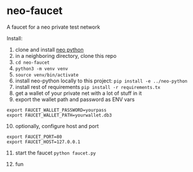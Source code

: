 # neo-faucet
A faucet for a neo private test network

Install:

1. clone and install [neo python](https://github.com/CityOfZion/neo-python)
2. in a neighboring directory, clone this repo
3. `cd neo-faucet`
4. `python3 -m venv venv`
5. `source venv/bin/activate`
6. install neo-python locally to this project: `pip install -e ../neo-python`
7. install rest of requirements `pip install -r requirements.tx`
8. get a wallet of your private net with a lot of stuff in it
9. export the wallet path and password as ENV vars
```
export FAUCET_WALLET_PASSWORD=yourpass
export FAUCET_WALLET_PATH=yourwallet.db3
```

10. optionally, configure host and port
```
export FAUCET_PORT=80
export FAUCET_HOST=127.0.0.1
```

11. start the faucet `python faucet.py`

12. fun
